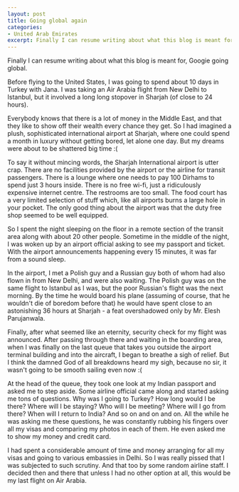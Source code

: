 ```yaml
---
layout: post
title: Going global again
categories:
- United Arab Emirates
excerpt: Finally I can resume writing about what this blog is meant for, Googie going global.
---
```


Finally I can resume writing about what this blog is meant for, Googie going
global.

Before flying to the United States, I was going to spend about 10 days in Turkey
with Jana. I was taking an Air Arabia flight from New Delhi to Istanbul, but it
involved a long long stopover in Sharjah (of close to 24 hours).

Everybody knows that there is a lot of money in the Middle East, and that they
like to show off their wealth every chance they get. So I had imagined a plush,
sophisticated international airport at Sharjah, where one could spend a month in
luxury without getting bored, let alone one day. But my dreams were about to be
shattered big time :(

To say it without mincing words, the Sharjah International airport is utter
crap. There are no facilities provided by the airport or the airline for transit
passengers. There is a lounge where one needs to pay 100 Dirhams to spend just 3
hours inside. There is no free wi-fi, just a ridiculously expensive internet
centre. The restrooms are too small. The food court has a very limited selection
of stuff which, like all airports burns a large hole in your pocket. The only
good thing about the airport was that the duty free shop seemed to be well
equipped.

So I spent the night sleeping on the floor in a remote section of the transit
area along with about 20 other people. Sometime in the middle of the night, I
was woken up by an airport official asking to see my passport and ticket. With
the airport announcements happening every 15 minutes, it was far from a sound
sleep.

In the airport, I met a Polish guy and a Russian guy both of whom had also flown
in from New Delhi, and were also waiting. The Polish guy was on the same flight
to Istanbul as I was, but the poor Russian's flight was the next morning. By the
time he would board his plane (assuming of course, that he wouldn't die of
boredom before that) he would have spent close to an astonishing 36 hours at
Sharjah - a feat overshadowed only by Mr. Elesh Parujanwala.

Finally, after what seemed like an eternity, security check for my flight was
announced. After passing through there and waiting in the boarding area, when I
was finally on the last queue that takes you outside the airport terminal
building and into the aircraft, I began to breathe a sigh of relief. But I think
the damned God of all breakdowns heard my sigh, because no sir, it wasn't going
to be smooth sailing even now :(

At the head of the queue, they took one look at my Indian passport and asked me
to step aside. Some airline official came along and started asking me tons of
questions. Why was I going to Turkey? How long would I be there? Where will I be
staying? Who will I be meeting? Where will I go from there? When will I return
to India? And so on and on and on. All the while he was asking me these
questions, he was constantly rubbing his fingers over all my visas and comparing
my photos in each of them. He even asked me to show my money and credit card.

I had spent a considerable amount of time and money arranging for all my visas
and going to various embassies in Delhi. So I was really pissed that I was
subjected to such scrutiny. And that too by some random airline staff. I decided
then and there that unless I had no other option at all, this would be my last
flight on Air Arabia.
